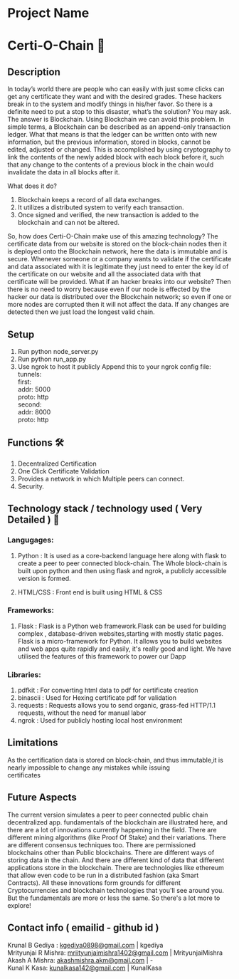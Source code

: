 # Project Name
# Certi-O-Chain 👾
## Description
In today’s world there are people who can easily with just some clicks can get
any certificate they want and with the desired grades. These hackers break in to the
system and modify things in his/her favor. So there is a definite need to put a stop to
this disaster, what’s the solution? You may ask. The answer is Blockchain. Using
Blockchain we can avoid this problem. In simple terms, a Blockchain can be
described as an append-only transaction ledger. What that means is that the ledger
can be written onto with new information, but the previous information, stored in
blocks, cannot be edited, adjusted or changed. This is accomplished by using
cryptography to link the contents of the newly added block with each block before
it, such that any change to the contents of a previous block in the chain would
invalidate the data in all blocks after it.

What does it do?
1. Blockchain keeps a record of all data exchanges.
2. It utilizes a distributed system to verify each transaction.
3. Once signed and verified, the new transaction is added to the blockchain
and can not be altered.

So, how does Certi-O-Chain make use of this amazing technology? The
certificate data from our website is stored on the block-chain nodes then it is deployed
onto the Blockchain network, here the data is immutable and is secure. Whenever
someone or a company wants to validate if the certificate and data associated with it
is legitimate they just need to enter the key id of the certificate on our website and
all the associated data with that certificate will be provided. What if an hacker
breaks into our website? Then there is no need to worry because even if our node is
effected by the hacker our data is distributed over the Blockchain network; so even
if one or more nodes are corrupted then it will not affect the data. If any changes are
detected then we just load the longest valid chain.
## Setup 
1. Run python node_server.py
2. Run python run_app.py
3. Use ngrok to host it publicly
Append this to your ngrok config file:
tunnels: <br>
  first:<br>
    addr: 5000<br>
    proto: http   <br> 
  second:<br>
    addr: 8000<br>
    proto: http <br>

## Functions 🛠
1. Decentralized Certification
2. One Click Certificate Validation 
3. Provides a network in which Multiple peers can connect.
4. Security.

## Technology stack / technology used ( Very Detailed ) 🧬
### Langugages:
1. Python : It is used as a core-backend language here along with flask to create a peer to peer connected block-chain.
The Whole block-chain is built upon python and then using flask and ngrok, a publicly accessible version is formed.

2. HTML/CSS : Front end is built using HTML & CSS 

### Frameworks:
1. Flask : Flask is a Python web framework.Flask can be used for building complex , database-driven websites,starting with mostly static pages. Flask is a micro-framework for Python. It allows you to build websites and web apps quite rapidly and easily, it's really good and light. We have utilised the features of this framework to power our Dapp

### Libraries: 
1. pdfkit : For converting html data to pdf for certificate creation
2. binascii : Used for Hexing certificate pdf for validation
3. requests : Requests allows you to send organic, grass-fed HTTP/1.1 requests, without the need for manual labor
4. ngrok : Used for publicly hosting local host environment

## Limitations
As the certification data is stored on block-chain, and thus immutable,it is nearly impossible to change any mistakes while issuing <br>
certificates
## Future Aspects
The current version simulates a peer to peer connected public chain decentralized app.
fundamentals of the blockchain are illustrated here, and there are a lot of innovations currently happening in the field. There are different mining algorithms (like Proof Of Stake) and their variations. There are different consensus techniques too. There are permissioned blockchains other than Public blockchains. There are different ways of storing data in the chain. And there are different kind of data that different applications store in the blockchain. There are technologies like ethereum that allow even code to be run in a distributed fashion (aka Smart Contracts). All these innovations form grounds for different Cryptocurrencies and blockchain technologies that you'll see around you. But the fundamentals are more or less the same. So there's a lot more to explore!

## Contact info ( emailid - github id )
Krunal B Gediya : kgediya0898@gmail.com | kgediya<br>
Mrityunjai R Mishra: mriityunjaimishra1402@gmail.com | MrityunjaiMishra<br>
Akash A Mishra: akashmishra.akm@gmail.com | -<br>
Kunal K Kasa: kunalkasa142@gmail.com | KunalKasa<br>
